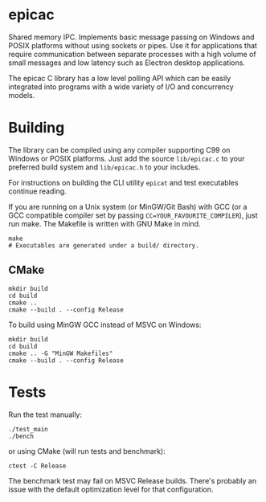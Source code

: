 # epicac

Shared memory IPC.
Implements basic message passing on Windows and POSIX platforms without
using sockets or pipes.
Use it for applications that require communication between separate processes
with a high volume of small messages and low latency such as Electron
desktop applications.

The epicac C library has a low level polling API which can be easily integrated
into programs with a wide variety of I/O and concurrency models.

# Building

The library can be compiled using any compiler supporting C99
on Windows or POSIX platforms.
Just add the source `lib/epicac.c` to your preferred build system
and `lib/epicac.h` to your includes.

For instructions on building the CLI utility `epicat` and
test executables continue reading.

If you are running on a Unix system (or MinGW/Git Bash) with GCC (or a GCC
compatible compiler set by passing `CC=YOUR_FAVOURITE_COMPILER`), just run make.
The Makefile is written with GNU Make in mind.
```
make
# Executables are generated under a build/ directory.
```

## CMake

```
mkdir build
cd build
cmake ..
cmake --build . --config Release
```

To build using MinGW GCC instead of MSVC on Windows:
```
mkdir build
cd build
cmake .. -G "MinGW Makefiles"
cmake --build . --config Release
```

# Tests

Run the test manually:
```
./test_main
./bench
```
or using CMake (will run tests and benchmark):
```
ctest -C Release
```
The benchmark test may fail on MSVC Release builds. There's probably
an issue with the default optimization level for that configuration.